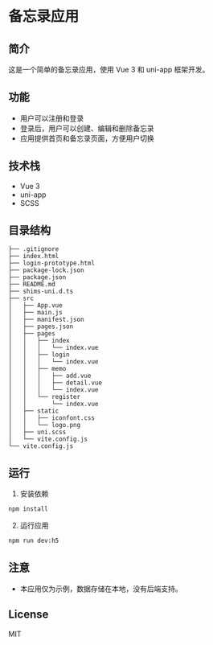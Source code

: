 # 备忘录应用

## 简介

这是一个简单的备忘录应用，使用 Vue 3 和 uni-app 框架开发。

## 功能

- 用户可以注册和登录
- 登录后，用户可以创建、编辑和删除备忘录
- 应用提供首页和备忘录页面，方便用户切换

## 技术栈

- Vue 3
- uni-app
- SCSS

## 目录结构

```
├── .gitignore
├── index.html
├── login-prototype.html
├── package-lock.json
├── package.json
├── README.md
├── shims-uni.d.ts
├── src
│   ├── App.vue
│   ├── main.js
│   ├── manifest.json
│   ├── pages.json
│   ├── pages
│   │   ├── index
│   │   │   └── index.vue
│   │   ├── login
│   │   │   └── index.vue
│   │   ├── memo
│   │   │   ├── add.vue
│   │   │   ├── detail.vue
│   │   │   └── index.vue
│   │   └── register
│   │       └── index.vue
│   ├── static
│   │   ├── iconfont.css
│   │   └── logo.png
│   ├── uni.scss
│   └── vite.config.js
└── vite.config.js
```

## 运行

1. 安装依赖

```bash
npm install
```

2. 运行应用

```bash
npm run dev:h5
```

## 注意

- 本应用仅为示例，数据存储在本地，没有后端支持。

## License

MIT
